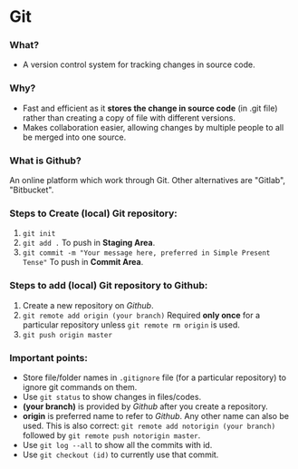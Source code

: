 # Git
### What?
- A version control system for tracking changes in source code.

### Why?
- Fast and efficient as it **stores the change in source code** (in .git file) rather than creating a copy of file with different versions.
- Makes collaboration easier, allowing changes by multiple people to all be merged into one source.

### What is Github?
An online platform which work through Git. Other alternatives are "Gitlab", "Bitbucket".

### Steps to Create (local) Git repository:
1. `git init`
2. `git add .` To push in **Staging Area**.
3. `git commit -m "Your message here, preferred in Simple Present Tense"` To push in **Commit Area**.

### Steps to add (local) Git repository to Github:
1. Create a new repository on *Github*.
2. `git remote add origin (your branch)` Required **only once** for a particular repository unless `git remote rm origin` is used.
3. `git push origin master`

### Important points:
- Store file/folder names in `.gitignore` file (for a particular repository) to ignore git commands on them.
- Use `git status` to show changes in files/codes.
- **(your branch)** is provided by *Github* after you create a repository.
- **origin** is preferred name to refer to *Github*. Any other name can also be used. This is also correct: `git remote add notorigin (your branch)` followed by `git remote push notorigin master`.
- Use `git log --all` to show all the commits with id.
- Use `git checkout (id)` to currently use that commit.

